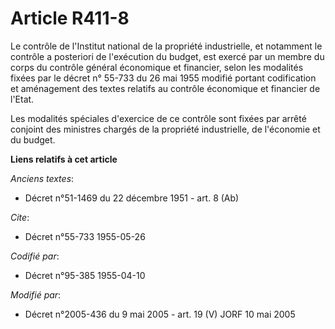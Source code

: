 # Article R411-8

Le contrôle de l'Institut national de la propriété industrielle, et notamment le contrôle a posteriori de l'exécution du
budget, est exercé par un membre du corps du contrôle général économique et financier, selon les modalités fixées par le
décret n° 55-733 du 26 mai 1955 modifié portant codification et aménagement des textes relatifs au contrôle économique et
financier de l'Etat.

Les modalités spéciales d'exercice de ce contrôle sont fixées par arrêté conjoint des ministres chargés de la propriété
industrielle, de l'économie et du budget.

**Liens relatifs à cet article**

_Anciens textes_:

  - Décret n°51-1469 du 22 décembre 1951 - art. 8 (Ab)

_Cite_:

  - Décret n°55-733 1955-05-26

_Codifié par_:

  - Décret n°95-385 1955-04-10

_Modifié par_:

  - Décret n°2005-436 du 9 mai 2005 - art. 19 (V) JORF 10 mai 2005
